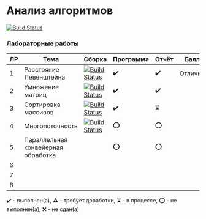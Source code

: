 # Анализ алгоритмов
[![Build Status](https://gitlab.com/SGCube/Analysis-of-Algorithms/badges/master/pipeline.svg)](https://gitlab.com/SGCube/Analysis-of-Algorithms/commits/master)

### Лабораторные работы

|ЛР|Тема|Сборка|Программа|Отчёт|Балл|
|--|----|------|---------|-----|----|
|1|Расстояние Левенштейна|[![Build Status](https://gitlab.com/SGCube/Analysis-of-Algorithms/badges/lab_01/pipeline.svg)](https://gitlab.com/SGCube/Analysis-of-Algorithms/commits/lab_01)|✔️|✔️|Отлично|
|2|Умножение матриц|[![Build Status](https://gitlab.com/SGCube/Analysis-of-Algorithms/badges/lab_01/pipeline.svg)](https://gitlab.com/SGCube/Analysis-of-Algorithms/commits/lab_01)|✔️|✔️||
|3|Сортировка массивов|[![Build Status](https://gitlab.com/SGCube/Analysis-of-Algorithms/badges/lab_01/pipeline.svg)](https://gitlab.com/SGCube/Analysis-of-Algorithms/commits/lab_01)|✔️|⌛️||
|4|Многопоточность|[![Build Status](https://gitlab.com/SGCube/Analysis-of-Algorithms/badges/lab_01/pipeline.svg)](https://gitlab.com/SGCube/Analysis-of-Algorithms/commits/lab_01)|⭕️|⭕️||
|5|Параллельная конвейерная обработка||⭕️|⭕️||
|6||||||
|7||||||
|8||||||

✔️ - выполнен(а), ⚠️ - требует доработки, ⌛️ - в процессе, ⭕️ - не выполнен(а), ❌ - не сдан(а)
